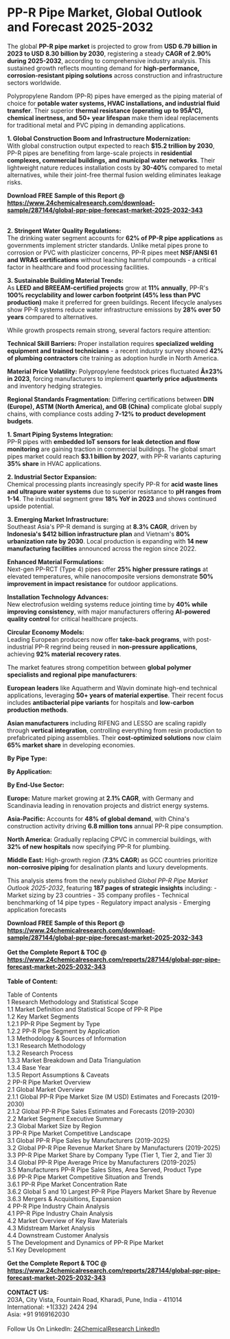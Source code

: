 <h1>PP-R Pipe Market, Global Outlook and Forecast 2025-2032</h1><p>The global <strong>PP-R pipe market</strong> is projected to grow from <strong>USD 6.79 billion in 2023 to USD 8.30 billion by 2030</strong>, registering a steady <strong>CAGR of 2.90% during 2025-2032</strong>, according to comprehensive industry analysis. This sustained growth reflects mounting demand for <strong>high-performance, corrosion-resistant piping solutions</strong> across construction and infrastructure sectors worldwide.</p><p>Polypropylene Random (PP-R) pipes have emerged as the piping material of choice for <strong>potable water systems, HVAC installations, and industrial fluid transfer</strong>. Their superior <strong>thermal resistance (operating up to 95Â°C), chemical inertness, and 50+ year lifespan</strong> make them ideal replacements for traditional metal and PVC piping in demanding applications.</p><p><strong>1. Global Construction Boom and Infrastructure Modernization:</strong><br>
With global construction output expected to reach <strong>$15.2 trillion by 2030</strong>, PP-R pipes are benefiting from large-scale projects in <strong>residential complexes, commercial buildings, and municipal water networks</strong>. Their lightweight nature reduces installation costs by <strong>30-40%</strong> compared to metal alternatives, while their joint-free thermal fusion welding eliminates leakage risks.</p><div><b>Download FREE Sample of this Report @ 
            <a href="https://www.24chemicalresearch.com/download-sample/287144/global-ppr-pipe-forecast-market-2025-2032-343">
            https://www.24chemicalresearch.com/download-sample/287144/global-ppr-pipe-forecast-market-2025-2032-343</a></b></div><br><p><strong>2. Stringent Water Quality Regulations:</strong><br>
The drinking water segment accounts for <strong>62% of PP-R pipe applications</strong> as governments implement stricter standards. Unlike metal pipes prone to corrosion or PVC with plasticizer concerns, PP-R pipes meet <strong>NSF/ANSI 61 and WRAS certifications</strong> without leaching harmful compounds - a critical factor in healthcare and food processing facilities.</p><p><strong>3. Sustainable Building Material Trends:</strong><br>
As <strong>LEED and BREEAM-certified projects</strong> grow at <strong>11% annually</strong>, PP-R's <strong>100% recyclability and lower carbon footprint (45% less than PVC production)</strong> make it preferred for green buildings. Recent lifecycle analyses show PP-R systems reduce water infrastructure emissions by <strong>28% over 50 years</strong> compared to alternatives.</p><p>While growth prospects remain strong, several factors require attention:</p><p><strong>Technical Skill Barriers:</strong> Proper installation requires <strong>specialized welding equipment and trained technicians</strong> - a recent industry survey showed <strong>42% of plumbing contractors</strong> cite training as adoption hurdle in North America.</p><p><strong>Material Price Volatility:</strong> Polypropylene feedstock prices fluctuated <strong>Â±23% in 2023</strong>, forcing manufacturers to implement <strong>quarterly price adjustments</strong> and inventory hedging strategies.</p><p><strong>Regional Standards Fragmentation:</strong> Differing certifications between <strong>DIN (Europe), ASTM (North America), and GB (China)</strong> complicate global supply chains, with compliance costs adding <strong>7-12% to product development budgets</strong>.</p><p><strong>1. Smart Piping Systems Integration:</strong><br>
PP-R pipes with <strong>embedded IoT sensors for leak detection and flow monitoring</strong> are gaining traction in commercial buildings. The global smart pipes market could reach <strong>$3.1 billion by 2027</strong>, with PP-R variants capturing <strong>35% share</strong> in HVAC applications.</p><p><strong>2. Industrial Sector Expansion:</strong><br>
Chemical processing plants increasingly specify PP-R for <strong>acid waste lines and ultrapure water systems</strong> due to superior resistance to <strong>pH ranges from 1-14</strong>. The industrial segment grew <strong>18% YoY in 2023</strong> and shows continued upside potential.</p><p><strong>3. Emerging Market Infrastructure:</strong><br>
Southeast Asia's PP-R demand is surging at <strong>8.3% CAGR</strong>, driven by <strong>Indonesia's $412 billion infrastructure plan</strong> and Vietnam's <strong>80% urbanization rate by 2030</strong>. Local production is expanding with <strong>14 new manufacturing facilities</strong> announced across the region since 2022.</p><p><strong>Enhanced Material Formulations:</strong><br>
	Next-gen PP-RCT (Type 4) pipes offer <strong>25% higher pressure ratings</strong> at elevated temperatures, while nanocomposite versions demonstrate <strong>50% improvement in impact resistance</strong> for outdoor applications.</p><p><strong>Installation Technology Advances:</strong><br>
	New electrofusion welding systems reduce jointing time by <strong>40% while improving consistency</strong>, with major manufacturers offering <strong>AI-powered quality control</strong> for critical healthcare projects.</p><p><strong>Circular Economy Models:</strong><br>
	Leading European producers now offer <strong>take-back programs</strong>, with post-industrial PP-R regrind being reused in <strong>non-pressure applications</strong>, achieving <strong>92% material recovery rates</strong>.</p><p>The market features strong competition between <strong>global polymer specialists and regional pipe manufacturers</strong>:</p><p><strong>European leaders</strong> like Aquatherm and Wavin dominate high-end technical applications, leveraging <strong>50+ years of material expertise</strong>. Their recent focus includes <strong>antibacterial pipe variants</strong> for hospitals and <strong>low-carbon production methods</strong>.</p><p><strong>Asian manufacturers</strong> including RIFENG and LESSO are scaling rapidly through <strong>vertical integration</strong>, controlling everything from resin production to prefabricated piping assemblies. Their <strong>cost-optimized solutions</strong> now claim <strong>65% market share</strong> in developing economies.</p><p><strong>By Pipe Type:</strong></p><p><strong>By Application:</strong></p><p><strong>By End-Use Sector:</strong></p><p><strong>Europe:</strong> Mature market growing at <strong>2.1% CAGR</strong>, with Germany and Scandinavia leading in renovation projects and district energy systems.</p><p><strong>Asia-Pacific:</strong> Accounts for <strong>48% of global demand</strong>, with China's construction activity driving <strong>6.8 million tons</strong> annual PP-R pipe consumption.</p><p><strong>North America:</strong> Gradually replacing CPVC in commercial buildings, with <strong>32% of new hospitals</strong> now specifying PP-R for plumbing.</p><p><strong>Middle East:</strong> High-growth region (<strong>7.3% CAGR</strong>) as GCC countries prioritize <strong>non-corrosive piping</strong> for desalination plants and luxury developments.</p><p>This analysis stems from the newly published <em>Global PP-R Pipe Market Outlook 2025-2032</em>, featuring <strong>187 pages of strategic insights</strong> including:
- Market sizing by 23 countries
- 35 company profiles
- Technical benchmarking of 14 pipe types
- Regulatory impact analysis
- Emerging application forecasts</p><div><b>Download FREE Sample of this Report @ 
            <a href="https://www.24chemicalresearch.com/download-sample/287144/global-ppr-pipe-forecast-market-2025-2032-343">
            https://www.24chemicalresearch.com/download-sample/287144/global-ppr-pipe-forecast-market-2025-2032-343</a></b></div><br><div><b>Get the Complete Report & TOC @ 
            <a href="https://www.24chemicalresearch.com/reports/287144/global-ppr-pipe-forecast-market-2025-2032-343">
            https://www.24chemicalresearch.com/reports/287144/global-ppr-pipe-forecast-market-2025-2032-343</a></b></div><br>
            <b>Table of Content:</b><p>Table of Contents<br />
1 Research Methodology and Statistical Scope<br />
1.1 Market Definition and Statistical Scope of PP-R Pipe<br />
1.2 Key Market Segments<br />
1.2.1 PP-R Pipe Segment by Type<br />
1.2.2 PP-R Pipe Segment by Application<br />
1.3 Methodology & Sources of Information<br />
1.3.1 Research Methodology<br />
1.3.2 Research Process<br />
1.3.3 Market Breakdown and Data Triangulation<br />
1.3.4 Base Year<br />
1.3.5 Report Assumptions & Caveats<br />
2 PP-R Pipe Market Overview<br />
2.1 Global Market Overview<br />
2.1.1 Global PP-R Pipe Market Size (M USD) Estimates and Forecasts (2019-2030)<br />
2.1.2 Global PP-R Pipe Sales Estimates and Forecasts (2019-2030)<br />
2.2 Market Segment Executive Summary<br />
2.3 Global Market Size by Region<br />
3 PP-R Pipe Market Competitive Landscape<br />
3.1 Global PP-R Pipe Sales by Manufacturers (2019-2025)<br />
3.2 Global PP-R Pipe Revenue Market Share by Manufacturers (2019-2025)<br />
3.3 PP-R Pipe Market Share by Company Type (Tier 1, Tier 2, and Tier 3)<br />
3.4 Global PP-R Pipe Average Price by Manufacturers (2019-2025)<br />
3.5 Manufacturers PP-R Pipe Sales Sites, Area Served, Product Type<br />
3.6 PP-R Pipe Market Competitive Situation and Trends<br />
3.6.1 PP-R Pipe Market Concentration Rate<br />
3.6.2 Global 5 and 10 Largest PP-R Pipe Players Market Share by Revenue<br />
3.6.3 Mergers & Acquisitions, Expansion<br />
4 PP-R Pipe Industry Chain Analysis<br />
4.1 PP-R Pipe Industry Chain Analysis<br />
4.2 Market Overview of Key Raw Materials<br />
4.3 Midstream Market Analysis<br />
4.4 Downstream Customer Analysis<br />
5 The Development and Dynamics of PP-R Pipe Market <br />
5.1 Key Development</p><div><b>Get the Complete Report & TOC @ 
            <a href="https://www.24chemicalresearch.com/reports/287144/global-ppr-pipe-forecast-market-2025-2032-343">
            https://www.24chemicalresearch.com/reports/287144/global-ppr-pipe-forecast-market-2025-2032-343</a></b></div><br><b>CONTACT US:</b><br>
            203A, City Vista, Fountain Road, Kharadi, Pune, India - 411014<br>
            International: +1(332) 2424 294<br>
            Asia: +91 9169162030 <br><br>
            Follow Us On LinkedIn: <a href="https://www.linkedin.com/company/24chemicalresearch/">24ChemicalResearch LinkedIn</a>